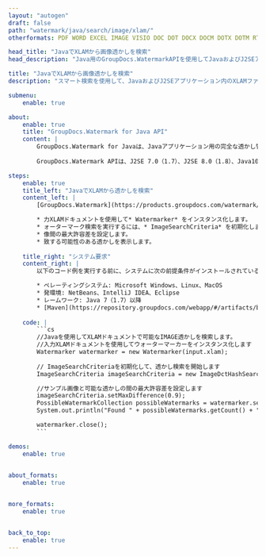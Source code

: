 ```yaml
---
layout: "autogen"
draft: false
path: "watermark/java/search/image/xlam/"
otherformats: PDF WORD EXCEL IMAGE VISIO DOC DOT DOCX DOCM DOTX DOTM RTF TXT XLSX XLSM XLTM XLT XLTX XLS XLSB SXC PPTX PPTM PPSX PPSM POTM POT POTX PPT PPS ODT BMP GIF JPEG JP2 PNG TIFF WEBP VSD VDX VSDX VSTX VSX VSSX VSDM VSSM VSTM VTX VDW VSS VST

head_title: "JavaでXLAMから画像透かしを検索"
head_description: "Java用のGroupDocs.WatermarkAPIを使用してJavaおよびJ2SEアプリケーション内のスマート検索機能を使用してXLAMドキュメントから画像透かしを検索するJavaライブラリ."

title: "JavaでXLAMから画像透かしを検索"
description: "スマート検索を使用して、JavaおよびJ2SEアプリケーション内のXLAMファイルから可能なすべての画像透かしを検索します。ソースドキュメントのページ全体または特定のページから一致するすべての画像透かしを検索するための検索条件を定義します."

submenu:
    enable: true

about:
    enable: true
    title: "GroupDocs.Watermark for Java API"
    content: |
        GroupDocs.Watermark for Javaは、Javaアプリケーション用の完全な透かし管理ソリューションです。開発者は、次のような透かし操作操作をすばやく実行できます。すべての一般的なファイル形式のドキュメント内から、さまざまな種類の透かしを追加、編集、検索、および削除します。 PDF、Microsoft Word、Excel、PowerPoint、Visio、Eメール、画像形式など、さまざまなドキュメントのテキストと画像の透かしの操作をサポートしています。
        
        GroupDocs.Watermark APIは、J2SE 7.0（1.7）、J2SE 8.0（1.8）、Java10を含むすべての主要なオペレーティングシステムとJavaバージョンで十分にサポートされています。

steps:
    enable: true
    title_left: "JavaでXLAMから透かしを検索"
    content_left: |
        [GroupDocs.Watermark](https://products.groupdocs.com/watermark/java/)を使用すると、Java開発者は、いくつかの簡単な手順を実装することで、ドキュメント内から画像の透かしをインテリジェントに検索できます。

        * 力XLAMドキュメントを使用して* Watermarker* をインスタンス化します。
        * ォーターマーク検索を実行するには、* ImageSearchCriteria* を初期化します。
        * 像間の最大許容差を設定します。
        * 致する可能性のある透かしを表示します。
        
    title_right: "システム要求"
    content_right: |
        以下のコード例を実行する前に、システムに次の前提条件がインストールされていることを確認してください。

        * ペレーティングシステム: Microsoft Windows、Linux、MacOS
        * 発環境: NetBeans、IntelliJ IDEA、Eclipse
        * レームワーク: Java 7（1.7）以降
        * [Maven](https://repository.groupdocs.com/webapp/#/artifacts/browse/tree/General/repo/com/groupdocs/groupdocs-watermark)から最新バージョンのGroupDocs.WatermarkforJavaをダウンロードします。
        
    code: |
        ```cs
        //Javaを使用してXLAMドキュメントで可能なIMAGE透かしを検索します。
        //入力XLAMドキュメントを使用してウォーターマーカーをインスタンス化します
        Watermarker watermarker = new Watermarker(input.xlam);
        
        // ImageSearchCriteriaを初期化して、透かし検索を開始します
        ImageSearchCriteria imageSearchCriteria = new ImageDctHashSearchCriteria(watermark.jpeg);

        //サンプル画像と可能な透かしの間の最大許容差を設定します
        imageSearchCriteria.setMaxDifference(0.9);
        PossibleWatermarkCollection possibleWatermarks = watermarker.search(imageSearchCriteria);
        System.out.println("Found " + possibleWatermarks.getCount() + " possible watermark(s).");

        watermarker.close();        
        ```        

demos:
    enable: true
        

about_formats:
    enable: true


more_formats:
    enable: true


back_to_top:
    enable: true
---
```

